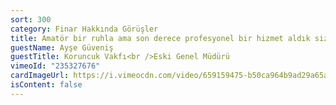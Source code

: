 ```yaml
---
sort: 300
category: Finar Hakkında Görüşler
title: Amatör bir ruhla ama son derece profesyonel bir hizmet aldık sizden.
guestName: Ayşe Güveniş
guestTitle: Koruncuk Vakfı<br />Eski Genel Müdürü
vimeoId: "235327676"
cardImageUrl: https://i.vimeocdn.com/video/659159475-b50ca964b9ad29a65a6aa6985a931d6b1080d0d12d131678421500f29cd1fe1b-d.jpg?mw=535&mh=301
isContent: false
---
```

